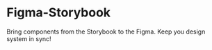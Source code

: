 # Figma-Storybook

Bring components from the Storybook to the Figma. Keep you design system in sync!
